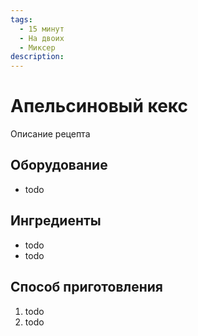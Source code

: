 ```yaml
---
tags:
  - 15 минут
  - На двоих
  - Миксер
description:
---
```

# Апельсиновый кекс

Описание рецепта

## Оборудование

- todo

## Ингредиенты

- todo
- todo

## Способ приготовления

1. todo
1. todo